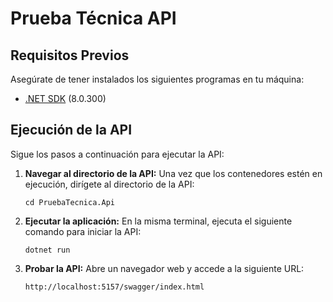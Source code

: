 # Prueba Técnica API

## Requisitos Previos

Asegúrate de tener instalados los siguientes programas en tu máquina:

- [.NET SDK](https://dotnet.microsoft.com/download) (8.0.300)


## Ejecución de la API

Sigue los pasos a continuación para ejecutar la API:
1. **Navegar al directorio de la API:**
   Una vez que los contenedores estén en ejecución, dirígete al directorio de la API:

   ```
   cd PruebaTecnica.Api
   ```
2. **Ejecutar la aplicación:**
   En la misma terminal, ejecuta el siguiente comando para iniciar la API:

   ```
   dotnet run
   ```
3. **Probar la API:**
   Abre un navegador web y accede a la siguiente URL:

   ```
   http://localhost:5157/swagger/index.html
   ```
